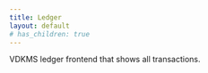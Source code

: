 ```yaml
---
title: Ledger 
layout: default
# has_children: true
---
```


VDKMS ledger frontend that shows all transactions.
